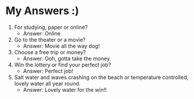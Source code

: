 # My Answers :)
1.  For studying, paper or online?
    - Answer: Online
2. Go to the theater or a movie?
    - Answer: Movie all the way dog!
3. Choose a free trip or money?
    - Answer: Ooh, gotta take the money.
4. Win the lottery or find your perfect job?
    - Answer: Perfect job!
5. Salt water and waves crashing on the beach or temperature controlled, lovely water all year round.
    - Answer: Lovely water for the win!!
